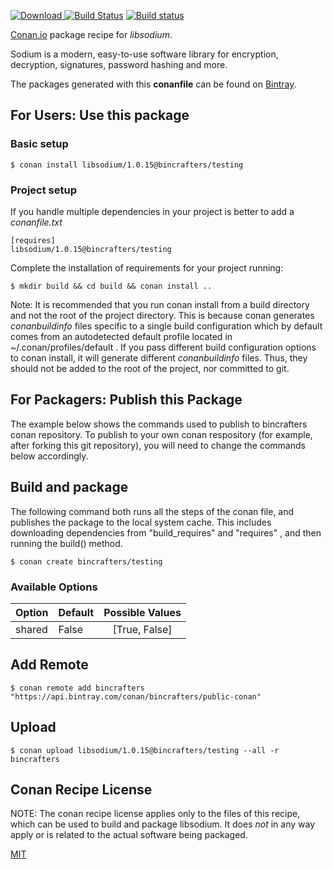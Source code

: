 [![Download](https://api.bintray.com/packages/bincrafters/public-conan/libsodium%3Abincrafters/images/download.svg) ](https://bintray.com/bincrafters/public-conan/libsodium%3Abincrafters/_latestVersion)
[![Build Status](https://travis-ci.org/bincrafters/conan-libsodium.svg?branch=testing%2F1.0.15)](https://travis-ci.org/bincrafters/conan-libsodium)
[![Build status](https://ci.appveyor.com/api/projects/status/github/bincrafters/conan-libsodium?branch=testing%2F1.0.15&svg=true)](https://ci.appveyor.com/project/bincrafters/conan-libsodium)

[Conan.io](https://conan.io) package recipe for *libsodium*.

Sodium is a modern, easy-to-use software library for encryption, decryption, signatures, password hashing and more.

The packages generated with this **conanfile** can be found on [Bintray](https://bintray.com/bincrafters/public-conan/libsodium%3Abincrafters).

## For Users: Use this package

### Basic setup

    $ conan install libsodium/1.0.15@bincrafters/testing

### Project setup

If you handle multiple dependencies in your project is better to add a *conanfile.txt*

    [requires]
    libsodium/1.0.15@bincrafters/testing


Complete the installation of requirements for your project running:

    $ mkdir build && cd build && conan install ..

Note: It is recommended that you run conan install from a build directory and not the root of the project directory.  This is because conan generates *conanbuildinfo* files specific to a single build configuration which by default comes from an autodetected default profile located in ~/.conan/profiles/default .  If you pass different build configuration options to conan install, it will generate different *conanbuildinfo* files.  Thus, they should not be added to the root of the project, nor committed to git.

## For Packagers: Publish this Package

The example below shows the commands used to publish to bincrafters conan repository. To publish to your own conan respository (for example, after forking this git repository), you will need to change the commands below accordingly.

## Build and package

The following command both runs all the steps of the conan file, and publishes the package to the local system cache.  This includes downloading dependencies from "build_requires" and "requires" , and then running the build() method.

    $ conan create bincrafters/testing


### Available Options
| Option        | Default | Possible Values  |
| ------------- |:----------------- |:------------:|
| shared      | False |  [True, False] |

## Add Remote

    $ conan remote add bincrafters "https://api.bintray.com/conan/bincrafters/public-conan"

## Upload

    $ conan upload libsodium/1.0.15@bincrafters/testing --all -r bincrafters


## Conan Recipe License

NOTE: The conan recipe license applies only to the files of this recipe, which can be used to build and package libsodium.
It does *not* in any way apply or is related to the actual software being packaged.

[MIT](https://github.com/bincrafters/conan-libsodium.git/blob/testing/1.0.15/LICENSE.md)
